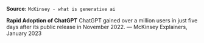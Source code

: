 **Source:** `McKinsey - what is generative ai`

**Rapid Adoption of ChatGPT**
ChatGPT gained over a million users in just five days after its public release in November 2022. — McKinsey Explainers, January 2023
